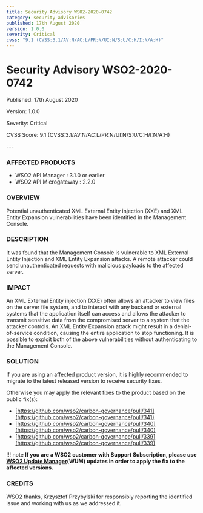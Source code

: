 ```yaml
---
title: Security Advisory WSO2-2020-0742
category: security-advisories
published: 17th August 2020
version: 1.0.0
severity: Critical
cvss: "9.1 (CVSS:3.1/AV:N/AC:L/PR:N/UI:N/S:U/C:H/I:N/A:H)"
---
```


# Security Advisory WSO2-2020-0742

<p class="doc-info">Published: 17th August 2020</p>
<p class="doc-info">Version: 1.0.0</p>
<p class="doc-info">Severity: Critical</p>
<p class="doc-info">CVSS Score: 9.1 (CVSS:3.1/AV:N/AC:L/PR:N/UI:N/S:U/C:H/I:N/A:H)</p>
---

### AFFECTED PRODUCTS
* WSO2 API Manager : 3.1.0 or earlier
* WSO2 API Microgateway : 2.2.0


### OVERVIEW
Potential unauthenticated XML External Entity injection (XXE) and XML Entity Expansion vulnerabilities have been identified in the Management Console.


### DESCRIPTION
It was found that the Management Console is vulnerable to XML External Entity Injection and XML Entity Expansion attacks. A remote attacker could send unauthenticated requests with malicious payloads to the affected server.


### IMPACT
An XML External Entity injection (XXE) often allows an attacker to view files on the server file system, and to interact with any backend or external systems that the application itself can access and allows the attacker to transmit sensitive data from the compromised server to a system that the attacker controls. An XML Entity Expansion attack might result in a denial-of-service condition, causing the entire application to stop functioning. It is possible to exploit both of the above vulnerabilities without authenticating to the Management Console.


### SOLUTION
If you are using an affected product version, it is highly recommended to migrate to the latest released version to receive security fixes.

Otherwise you may apply the relevant fixes to the product based on the public fix(s):

* [https://github.com/wso2/carbon-governance/pull/341](https://github.com/wso2/carbon-governance/pull/341) 
* [https://github.com/wso2/carbon-governance/pull/340](https://github.com/wso2/carbon-governance/pull/340)
* [https://github.com/wso2/carbon-governance/pull/339](https://github.com/wso2/carbon-governance/pull/339)


!!! note
    **If you are a WSO2 customer with Support Subscription, please use [WSO2 Update Manager](https://wso2.com/updates/wum)(WUM) updates in order to apply the fix to the affected versions.**


### CREDITS
WSO2 thanks, Krzysztof Przybylski for responsibly reporting the identified issue and working with us as we addressed it.
